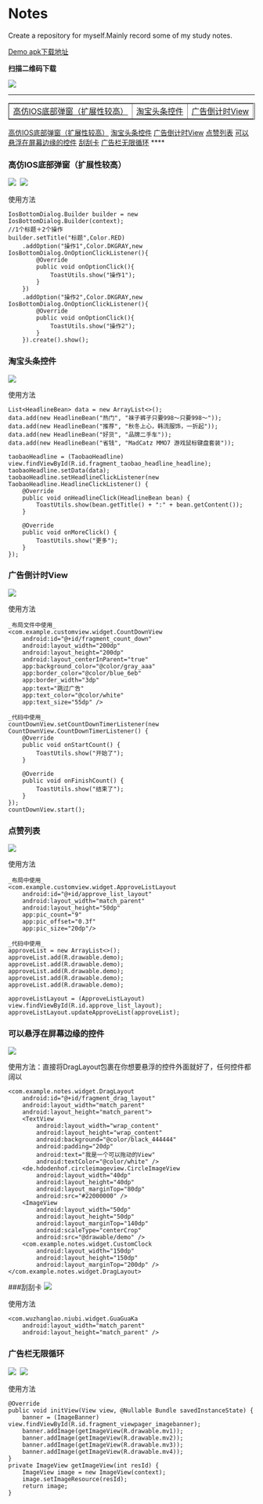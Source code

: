 # Notes
Create a repository for myself.Mainly record some of my study notes.

[Demo apk下载地址](https://raw.githubusercontent.com/Elder-Wu/Notes/master/apk/notes-debug.apk)

**扫描二维码下载**

![](http://upload-images.jianshu.io/upload_images/2377552-0add330e65789ab4.png?imageMogr2/auto-orient/strip%7CimageView2/2/w/1240)
****
<table border="1">
    <tr align="center">
        <td>
            <a href="#ios_dialog">高仿IOS底部弹窗（扩展性较高）</a>
        </td>
        <td>
            <a href="#taobao_headline">淘宝头条控件</a>
        </td>
        <td>
            <a href="#countdown">广告倒计时View</a>
        </td>
    </tr>
</table>
<a href="#ios_dialog">高仿IOS底部弹窗（扩展性较高）</a>
<a href="#taobao_headline">淘宝头条控件</a>
<a href="#countdown">广告倒计时View</a>
<a href="#approve_list">点赞列表</a>
<a href="#float_view">可以悬浮在屏幕边缘的控件</a>
<a href="#guaguaka">刮刮卡</a>
<a href="#banner">广告栏无限循环</a>
****
<h3 id="ios_dialog">高仿IOS底部弹窗（扩展性较高）</h3>
<img src="https://github.com/Elder-Wu/Notes/blob/master/gif/ios_bottom_dialog.gif?raw=true">&nbsp;&nbsp;<img src="https://github.com/Elder-Wu/Notes/blob/master/gif/activity_anim1.gif?raw=true">

使用方法
```
IosBottomDialog.Builder builder = new IosBottomDialog.Builder(context);
//1个标题＋2个操作
builder.setTitle("标题",Color.RED)
    .addOption("操作1",Color.DKGRAY,new IosBottomDialog.OnOptionClickListener(){
        @Override
        public void onOptionClick(){
            ToastUtils.show("操作1");
        }
    })
    .addOption("操作2",Color.DKGRAY,new IosBottomDialog.OnOptionClickListener(){
        @Override
        public void onOptionClick(){
            ToastUtils.show("操作2");
        }
    }).create().show();
```
<h3 id="taobao_headline">淘宝头条控件</h3>
<img src="https://github.com/Elder-Wu/Notes/blob/master/gif/taobao_headline.gif">

使用方法
```
List<HeadlineBean> data = new ArrayList<>();
data.add(new HeadlineBean("热门", "袜子裤子只要998～只要998～"));
data.add(new HeadlineBean("推荐", "秋冬上心，韩流服饰，一折起"));
data.add(new HeadlineBean("好货", "品牌二手车"));
data.add(new HeadlineBean("省钱", "MadCatz MMO7 游戏鼠标键盘套装"));

taobaoHeadline = (TaobaoHeadline) view.findViewById(R.id.fragment_taobao_headline_headline);
taobaoHeadline.setData(data);
taobaoHeadline.setHeadlineClickListener(new TaobaoHeadline.HeadlineClickListener() {
    @Override
    public void onHeadlineClick(HeadlineBean bean) {
        ToastUtils.show(bean.getTitle() + ":" + bean.getContent());
    }

    @Override
    public void onMoreClick() {
        ToastUtils.show("更多");
    }
});
```
<h3 id="countdown">广告倒计时View</h3>
<img src="https://github.com/Elder-Wu/Notes/blob/master/gif/countdown.gif">

使用方法
```
_布局文件中使用_
<com.example.customview.widget.CountDownView
    android:id="@+id/fragment_count_down"
    android:layout_width="200dp"
    android:layout_height="200dp"
    android:layout_centerInParent="true"
    app:background_color="@color/gray_aaa"
    app:border_color="@color/blue_6eb"
    app:border_width="3dp"
    app:text="跳过广告"
    app:text_color="@color/white"
    app:text_size="55dp" />

_代码中使用_
countDownView.setCountDownTimerListener(new CountDownView.CountDownTimerListener() {
    @Override
    public void onStartCount() {
        ToastUtils.show("开始了");
    }

    @Override
    public void onFinishCount() {
        ToastUtils.show("结束了");
    }
});
countDownView.start();
```
<h3 id="approve_list">点赞列表</h3>
<img src="https://github.com/Elder-Wu/Notes/blob/master/gif/approve_list.gif">

使用方法
```
_布局中使用_
<com.example.customview.widget.ApproveListLayout
    android:id="@+id/approve_list_layout"
    android:layout_width="match_parent"
    android:layout_height="50dp"
    app:pic_count="9"
    app:pic_offset="0.3f"
    app:pic_size="20dp"/>

_代码中使用_
approveList = new ArrayList<>();
approveList.add(R.drawable.demo);
approveList.add(R.drawable.demo);
approveList.add(R.drawable.demo);
approveList.add(R.drawable.demo);
approveList.add(R.drawable.demo);

approveListLayout = (ApproveListLayout) view.findViewById(R.id.approve_list_layout);
approveListLayout.updateApproveList(approveList);
```
<h3 id="float_view">可以悬浮在屏幕边缘的控件</h3>
<img src="https://github.com/Elder-Wu/Notes/blob/master/gif/drag_layout.gif">

使用方法：直接将DragLayout包裹在你想要悬浮的控件外面就好了，任何控件都阔以
```
<com.example.notes.widget.DragLayout
    android:id="@+id/fragment_drag_layout"
    android:layout_width="match_parent"
    android:layout_height="match_parent">
    <TextView
        android:layout_width="wrap_content"
        android:layout_height="wrap_content"
        android:background="@color/black_444444"
        android:padding="20dp"
        android:text="我是一个可以拖动的View"
        android:textColor="@color/white" />
    <de.hdodenhof.circleimageview.CircleImageView
        android:layout_width="40dp"
        android:layout_height="40dp"
        android:layout_marginTop="80dp"
        android:src="#22000000" />
    <ImageView
        android:layout_width="50dp"
        android:layout_height="50dp"
        android:layout_marginTop="140dp"
        android:scaleType="centerCrop"
        android:src="@drawable/demo" />
    <com.example.notes.widget.CustomClock
        android:layout_width="150dp"
        android:layout_height="150dp"
        android:layout_marginTop="200dp" />
</com.example.notes.widget.DragLayout>
```
###刮刮卡
<img src="https://github.com/Elder-Wu/Notes/blob/master/gif/guaguaka.gif">

使用方法
```
<com.wuzhanglao.niubi.widget.GuaGuaKa
    android:layout_width="match_parent"
    android:layout_height="match_parent" />
```
<h3 id="banner">广告栏无限循环</h3>
<img src="https://github.com/Elder-Wu/Notes/blob/master/gif/banner1.gif">&nbsp;&nbsp;<img src="https://github.com/Elder-Wu/Notes/blob/master/gif/banner2.gif">

使用方法
```
@Override
public void initView(View view, @Nullable Bundle savedInstanceState) {
    banner = (ImageBanner) view.findViewById(R.id.fragment_viewpager_imagebanner);
    banner.addImage(getImageView(R.drawable.mv1));
    banner.addImage(getImageView(R.drawable.mv2));
    banner.addImage(getImageView(R.drawable.mv3));
    banner.addImage(getImageView(R.drawable.mv4));
}
private ImageView getImageView(int resId) {
    ImageView image = new ImageView(context);
    image.setImageResource(resId);
    return image;
}
```
